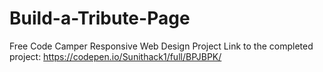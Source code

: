 # Build-a-Tribute-Page
Free Code Camper Responsive Web Design Project
Link to the completed project: https://codepen.io/Sunithack1/full/BPJBPK/
